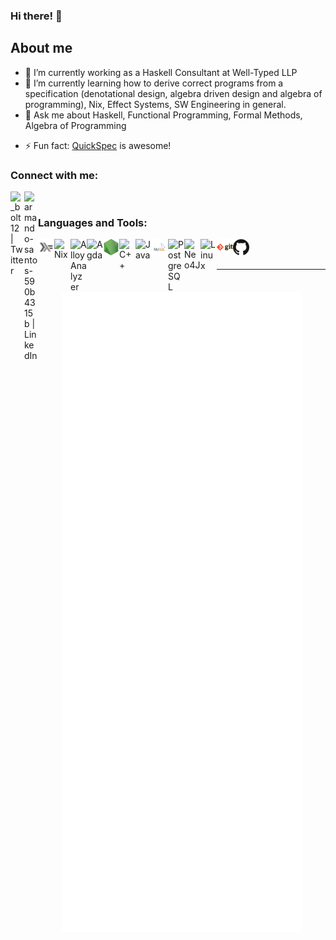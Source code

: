 ### Hi there! 👋

## About me
- 🔭 I’m currently working as a Haskell Consultant at Well-Typed LLP
- 🌱 I’m currently learning how to derive correct programs from a specification (denotational design, algebra driven design and algebra of programming), Nix, Effect Systems, SW Engineering in general.
- 💬 Ask me about Haskell, Functional Programming, Formal Methods, Algebra of Programming
<!-- 😄 Pronouns: ... -->
- ⚡ Fun fact: [QuickSpec](https://hackage.haskell.org/package/quickspec) is awesome!


### Connect with me:

[<img align="left" alt="_bolt12 | Twitter" width="22px" src="https://cdn.jsdelivr.net/npm/simple-icons@v3/icons/twitter.svg" />][twitter]
[<img align="left" alt="armando-santos-590b4315b | LinkedIn" width="22px" src="https://cdn.jsdelivr.net/npm/simple-icons@v3/icons/linkedin.svg" />][linkedin]

<br />

### Languages and Tools:

[<img align="left" alt="Haskell" width="26px" src="https://raw.githubusercontent.com/github/explore/80688e429a7d4ef2fca1e82350fe8e3517d3494d/topics/haskell/haskell.png" />]()
[<img align="left" alt="Nix" width="26px" src="https://avatars0.githubusercontent.com/u/487568?s=200&v=4" />]()
[<img align="left" alt="Alloy Analyzer" width="26px" src="https://avatars3.githubusercontent.com/u/30268214?v=4&s=200" />]()
[<img align="left" alt="Agda" width="26px" src="https://avatars1.githubusercontent.com/u/410000?s=200&v=4" />]()
[<img align="left" alt="Node.js" width="26px" src="https://raw.githubusercontent.com/github/explore/80688e429a7d4ef2fca1e82350fe8e3517d3494d/topics/nodejs/nodejs.png" />]()
[<img align="left" alt="C++" width="26px" src="https://raw.githubusercontent.com/isocpp/logos/master/cpp_logo.png" />]()
[<img align="left" alt="Java" width="26px" src="https://upload.wikimedia.org/wikipedia/en/thumb/3/30/Java_programming_language_logo.svg/141px-Java_programming_language_logo.svg.png" />]()
[<img align="left" alt="MySQL" width="26px" src="https://raw.githubusercontent.com/github/explore/80688e429a7d4ef2fca1e82350fe8e3517d3494d/topics/mysql/mysql.png" />]()
[<img align="left" alt="PostgreSQL" width="26px" src="https://avatars0.githubusercontent.com/u/177543?s=200&v=4" />]()
[<img align="left" alt="Neo4J" width="26px" src="https://avatars1.githubusercontent.com/u/201120?s=200&v=4" />]()
[<img align="left" alt="Linux" width="26px" src="https://upload.wikimedia.org/wikipedia/commons/thumb/3/35/Tux.svg/150px-Tux.svg.png" />]()
[<img align="left" alt="Git" width="26px" src="https://raw.githubusercontent.com/github/explore/80688e429a7d4ef2fca1e82350fe8e3517d3494d/topics/git/git.png" />]()
[<img align="left" alt="GitHub" width="26px" src="https://raw.githubusercontent.com/github/explore/78df643247d429f6cc873026c0622819ad797942/topics/github/github.png" />]()

<br />
<br />

---

<p align="center">
  <a href="https://github.com/bolt12/">
    <img src="/metrics.plugin.chess.svg" />
  </a>
</p>

[twitter]: https://twitter.com/_bolt12
[linkedin]: https://linkedin.com/in/armando-santos-590b4315b
